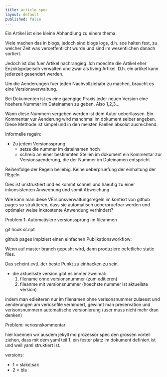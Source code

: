 ```yaml
---
title: article spec
layout: default
published: false
---
```


Ein Artikel ist eine kleine Abhandlung zu einem thema.

Viele machen das in blogs, jedoch sind blogs logs, d.h. soe halten fest, 
zu welcher Zeit was veroeffentlicht wurde und sind im wesentlichen danach sortiert.

Jedoch ist das fuer Artikel nachrangieg. Ich moechte die Artikel eher Enzoklypdaeisch 
verwalten und zwar als living Artikel. D.h. ein artikel kann jederzeit geaendert werden. 

Um die Aenderungen fuer jeden Nachvollziehabr zu machen, braucht es eine Versionsverwaltung.

Bei Dokumenten ist es eine gaengige  Praxis jeder neuen Version eine hoehere Nummer im Dateinamen zu geben. Also 1,2,3...

Wann diese Nummern vergeben werden ist dem Autor ueberllassen. 
Ein Kommentar vur Aenderung wird manchmal im dokument selber angeben. 
Diese Methode ist simpel und in den meisten Faellen absolut ausreichend.

Informelle regeln:

* Zu jedem Versionssprung
  * setze die nummer im dateinamen hoch
  * schreib an einer bestimmten Stellen im dokument ein Kommentar zur 
    Versionsaenderung, die der Nummer im Dateinamen entspricht

Reihenfolge der Regeln beliebig. Keine ueberpruefung der einhaltung der REgeln.

Dies ist unstruktiert und es kommt
 schnell und haeufig zu einer inkonsistenten Anwednung und somit Abweichung.
 
 Wie kann man diese VErsionsverwaltungsregeln im kontext von github pages 
 so struktieren, dass sie automatisch ueberpruefbar werden und 
 optimaler weise inksostente Anwendung verhindert?
 
 Problem 1: Automatisiere versionssprung im fileanmen
 
 git hook
 script
 
 github pages implziert einen einfachen Publikationsworkflow:
 
 Wenn auf master branch gepusht wird, dann produziere oefetliche static files.
 
 Das scheint evtl. der beste Punkt zu einhacken zu sein.
 
 
 * die aktuelsste version gibt es immer zweimal:
   1. filename ohne versionsnummer (zum editieren)
   1. fileanme mit versionsnummer (hoechste nummer ist aktuellste version)
   
indem man edieiteren nur im filenamen ohne verisonsnummer zulaesst und aenderungen 
am veriosnfile verhindert, gewinnt man preservation und verisonsnummern automatische versionierung (user muss nicht mehr dran denken)


Problem: veriosnskommentar

hier koennen wir ausdem jekyll md prozessor spec den grossen vorteil ziehen,
dass mit dem yaml teil 1. ein fester platz im dokument definiert ist und weil yaml struktiert ist.


versions: 
 - 1 = slakd;sak
 - 2 = bla
 
 
 
   